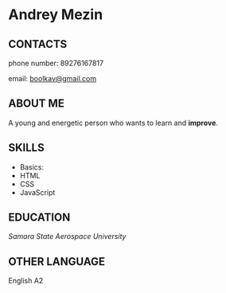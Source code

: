 # Andrey Mezin

## CONTACTS
phone number: 89276167817

email: boolkav@gmail.com

## ABOUT ME
A young and energetic person who wants to learn and **improve**.

## SKILLS
* Basics:
* HTML
* CSS
* JavaScript

## EDUCATION
_Samara State Aerospace University_

## OTHER LANGUAGE
English A2
